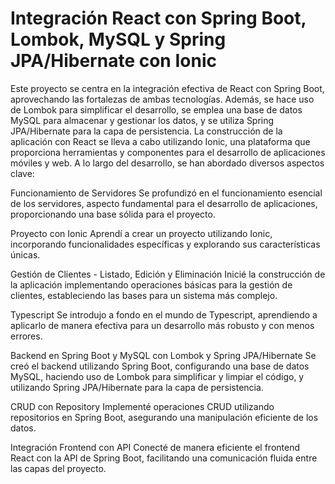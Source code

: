 <h1>Integración React con Spring Boot, Lombok, MySQL y Spring JPA/Hibernate con Ionic</h1>
Este proyecto se centra en la integración efectiva de React con Spring Boot, aprovechando las fortalezas de ambas tecnologías. Además, se hace uso de Lombok para simplificar el desarrollo, se emplea una base de datos MySQL para almacenar y gestionar los datos, y se utiliza Spring JPA/Hibernate para la capa de persistencia. La construcción de la aplicación con React se lleva a cabo utilizando Ionic, una plataforma que proporciona herramientas y componentes para el desarrollo de aplicaciones móviles y web. A lo largo del desarrollo, se han abordado diversos aspectos clave:

Funcionamiento de Servidores
Se profundizó en el funcionamiento esencial de los servidores, aspecto fundamental para el desarrollo de aplicaciones, proporcionando una base sólida para el proyecto.

Proyecto con Ionic
Aprendí a crear un proyecto utilizando Ionic, incorporando funcionalidades específicas y explorando sus características únicas.

Gestión de Clientes - Listado, Edición y Eliminación
Inicié la construcción de la aplicación implementando operaciones básicas para la gestión de clientes, estableciendo las bases para un sistema más complejo.

Typescript
Se introdujo a fondo en el mundo de Typescript, aprendiendo a aplicarlo de manera efectiva para un desarrollo más robusto y con menos errores.

Backend en Spring Boot y MySQL con Lombok y Spring JPA/Hibernate
Se creó el backend utilizando Spring Boot, configurando una base de datos MySQL, haciendo uso de Lombok para simplificar y limpiar el código, y utilizando Spring JPA/Hibernate para la capa de persistencia.

CRUD con Repository
Implementé operaciones CRUD utilizando repositorios en Spring Boot, asegurando una manipulación eficiente de los datos.

Integración Frontend con API
Conecté de manera eficiente el frontend React con la API de Spring Boot, facilitando una comunicación fluida entre las capas del proyecto.
